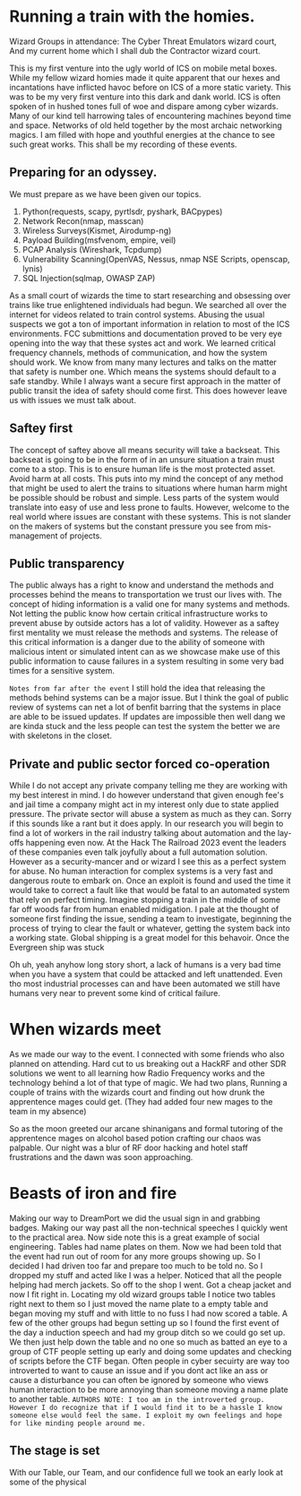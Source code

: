 # Running a train with the homies.

Wizard Groups in attendance: The Cyber Threat Emulators wizard court, And my current home which I shall dub the Contractor wizard court.


This is my first venture into the ugly world of ICS on mobile metal boxes. While my fellow wizard homies made it quite apparent that our hexes and incantations have inflicted havoc before on ICS of a more static variety. This was to be my very first venture into this dark and dank world. ICS is often spoken of in hushed tones full of woe and dispare among cyber wizards. Many of our kind tell harrowing tales of encountering machines beyond time and space. Networks of old held together by the most archaic networking magics. I am filled with hope and youthful energies at the chance to see such great works. This shall be my recording of these events.


Preparing for an odyssey.
---

We must prepare as we have been given our topics.

1. Python(requests, scapy, pyrtlsdr, pyshark, BACpypes)
2. Network Recon(nmap, masscan)
3. Wireless Surveys(Kismet, Airodump-ng)
4. Payload Building(msfvenom, empire, veil)
5. PCAP Analysis (Wireshark, Tcpdump)
6. Vulnerability Scanning(OpenVAS, Nessus, nmap NSE Scripts, openscap, lynis)
7. SQL Injection(sqlmap, OWASP ZAP)

As a small court of wizards the time to start researching and obsessing over trains like true enlightened individuals had begun. We searched all over the internet for videos related to train control systems. Abusing the usual suspects we got a ton of important information in relation to most of the ICS environments. FCC submittions and documentation proved to be very eye opening into the way that these systes act and work. We learned critical frequency channels, methods of communication, and how the system should work. We know from many many lectures and talks on the matter that safety is number one. Which means the systems should default to a safe standby. While I always want a secure first approach in the matter of public transit the idea of safety should come first. This does however leave us with issues we must talk about. 

## Saftey first

The concept of saftey above all means security will take a backseat. This backseat is going to be in the form of in an unsure situation a train must come to a stop. This is to ensure human life is the most protected asset. Avoid harm at all costs. This puts into my mind the concept of any method that might be used to alert the trains to situations where human harm might be possible should be robust and simple. Less parts of the system would translate into easy of use and less prone to faults. However, welcome to the real world where issues are constant with these systems. This is not slander on the makers of systems but the constant pressure you see from mis-management of projects.

## Public transparency

The public always has a right to know and understand the methods and processes behind the means to transportation we trust our lives with. The concept of hiding information is a valid one for many systems and methods. Not letting the public know how certain critical infrastructure works to prevent abuse by outside actors has a lot of validity. However as a saftey first mentality we must release the methods and systems. The release of this critical information is a danger due to the ability of someone with malicious intent or simulated intent can as we showcase make use of this public information to cause failures in a system resulting in some very bad times for a sensitive system.

`Notes from far after the event` I still hold the idea that releasing the methods behind systems can be a major issue. But I think the goal of public review of systems can net a lot of benfit barring that the systems in place are able to be issued updates. If updates are impossible then well dang we are kinda stuck and the less people can test the system the better we are with skeletons in the closet.

## Private and public sector forced co-operation

While I do not accept any private company telling me they are working with my best interest in mind. I do however understand that given enough fee's and jail time a company might act in my interest only due to state applied pressure. The private sector will abuse a system as much as they can. Sorry if this sounds like a rant but it does apply. In our research you will begin to find a lot of workers in the rail industry talking about automation and the lay-offs happening even now. At the Hack The Railroad 2023 event the leaders of these companies even talk joyfully about a full automation solution. However as a security-mancer and or wizard I see this as a perfect system for abuse. No human interaction for complex systems is a very fast and dangerous route to embark on. Once an exploit is found and used the time it would take to correct a fault like that would be fatal to an automated system that rely on perfect timing. Imagine stopping a train in the middle of some far off woods far from human enabled midigation. I pale at the thought of someone first finding the issue, sending a team to investigate, beginning the process of trying to clear the fault or whatever, getting the system back into a working state. Global shipping is a great model for this behavoir. Once the Evergreen ship was stuck 

Oh uh, yeah anyhow long story short, a lack of humans is a very bad time when you have a system that could be attacked and left unattended. Even tho most industrial processes can and have been automated we still have humans very near to prevent some kind of critical failure.


# When wizards meet

As we made our way to the event. I connected with some friends who also planned on attending. Hard cut to us breaking out a HackRF and other SDR solutions we went to all learning how Radio Frequency works and the technology behind a lot of that type of magic. We had two plans, Running a couple of trains with the wizards court and finding out how drunk the apprentence mages could get. (They had added four new mages to the team in my absence) 

So as the moon greeted our arcane shinanigans and formal tutoring of the apprentence mages on alcohol based potion crafting our chaos was palpable. Our night was a blur of RF door hacking and hotel staff frustrations and the dawn was soon approaching.

# Beasts of iron and fire

Making our way to DreamPort we did the usual sign in and grabbing badges. Making our way past all the non-technical speeches I quickly went to the practical area. Now side note this is a great example of social engineering. Tables had name plates on them. Now we had been told that the event had run out of room for any more groups showing up. So I decided I had driven too far and prepare too much to be told no. So I dropped my stuff and acted like I was a helper. Noticed that all the people helping had merch jackets. So off to the shop I went. Got a cheap jacket and now I fit right in. Locating my old wizard groups table I notice two tables right next to them so I just moved the name plate to a empty table and began moving my stuff and with little to no fuss I had now scored a table. A few of the other groups had begun setting up so I found the first event of the day a induction speech and had my group ditch so we could go set up. We then just help down the table and no one so much as batted an eye to a group of CTF people setting up early and doing some updates and checking of scripts before the CTF began. Often people in cyber secuirty are way too introverted to want to cause an issue and if you dont act like an ass or cause a disturbance you can often be ignored by someone who views human interaction to be more annoying than someone moving a name plate to another table. `AUTHORS NOTE: I too am in the introverted group. However I do recognize that if I would find it to be a hassle I know someone else would feel the same. I exploit my own feelings and hope for like minding people around me.`

## The stage is set

With our Table, our Team, and our confidence full we took an early look at some of the physical 
